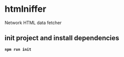 # htmlniffer</br>

Network HTML data fetcher

## init project and install dependencies<br/>

**`npm run init`**
